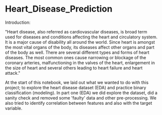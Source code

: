 # Heart_Disease_Prediction

Introduction:

"Heart disease, also referred as cardiovascular diseases, is broad term used for diseases and conditions affecting the heart and circulatory system. It is a major cause of disability all around the world. Since heart is amongst the most vital organs of the body, its diseases affect other organs and part of the body as well. There are several different types and forms of heart diseases. The most common ones cause narrowing or blockage of the coronary arteries, malfunctioning in the valves of the heart, enlargement in the size of heart and several others leading to heart failure and heart attack."

At the start of this notebook, we laid out what we wanted to do with this project; to explore the heart disease dataset (EDA) and practice binary classification (modeling). In part one (EDA) we did explore the dataset, did a sanity check and removed some 'faulty' data and other pre-processing. We also tried to identify correlation between features and also with the target variable. 

